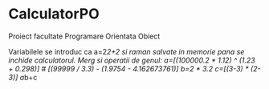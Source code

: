 # CalculatorPO
Proiect facultate Programare Orientata Obiect

Variabilele se introduc ca a=2*2+2 si raman salvate in memorie pana se inchide calculatorul.
Merg si operatii de genul:
a=[(100000.2 * 1.12) ^ (1.23 + 0.298)] # [(99999 / 3.3) - (1.9754 - 4.162673761)]
b=2 * 3.2
c=[(3-3) * (2-3)] 
a*b+c
